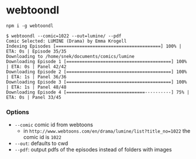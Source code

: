 # webtoondl

`npm i -g webtoondl`

```
$ webtoondl --comic=1022 --out=lumine/ --pdf
Comic Selected: LUMINE (Drama) by Emma Krogell
Indexing Episodes [========================================] 100% | ETA: 0s | Episode 35/35
Downloading to /home/snek/documents/comics/lumine
Downloading Episode 1 [========================================] 100% | ETA: 0s | Panel 42/42
Downloading Episode 2 [========================================] 100% | ETA: 1s | Panel 36/36
Downloading Episode 3 [========================================] 100% | ETA: 1s | Panel 48/48
Downloading Episode 4 [==============================----------] 75% | ETA: 0s | Panel 33/45
```

### Options

- `--comic` comic id from webtoons
  - in `http://www.webtoons.com/en/drama/lumine/list?title_no=1022` the comic id is `1022`
- `--out`: defaults to cwd
- `--pdf`: output pdfs of the episodes instead of folders with images
